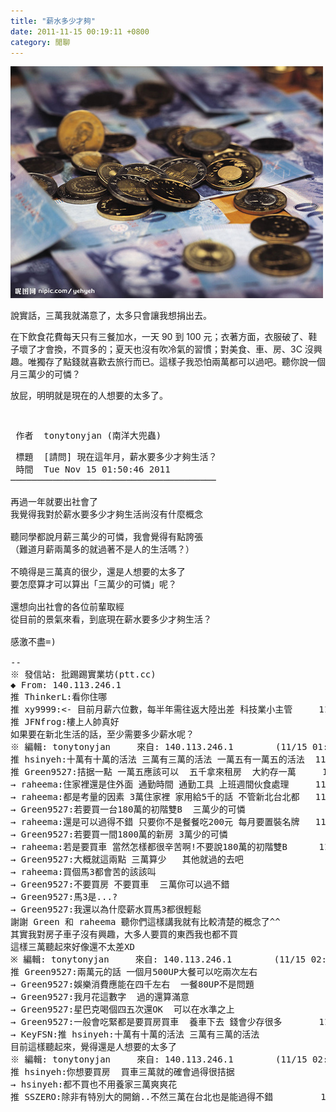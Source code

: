 ```yaml
---
title: "薪水多少才夠"
date: 2011-11-15 00:19:11 +0800
category: 閒聊
---
```


![](/images/slum-area/6_202669225_m.jpg)

說實話，三萬我就滿意了，太多只會讓我想捐出去。

在下飲食花費每天只有三餐加水，一天 90 到 100 元；衣著方面，衣服破了、鞋子壞了才會換，不買多的；夏天也沒有吹冷氣的習慣；對美食、車、房、3C 沒興趣。唯獨存了點錢就喜歡去旅行而已。這樣子我恐怕兩萬都可以過吧。聽你說一個月三萬少的可憐？</pre><pre>放屁，明明就是現在的人想要的太多了。

<pre> 作者  tonytonyjan (南洋大兜蟲)                                     站內  ask</pre><pre> 標題  [請問] 現在這年月，薪水要多少才夠生活？<br /> 時間  Tue Nov 15 01:50:46 2011<br />───────────────────────────────────────<br /><br />再過一年就要出社會了<br />我覺得我對於薪水要多少才夠生活尚沒有什麼概念<br /><br />聽同學都說月薪三萬少的可憐，我會覺得有點誇張<br />（難道月薪兩萬多的就過著不是人的生活嗎？）<br /><br />不曉得是三萬真的很少，還是人想要的太多了<br />要怎麼算才可以算出「三萬少的可憐」呢？<br /><br />還想向出社會的各位前輩取經<br />從目前的景氣來看，到底現在薪水要多少才夠生活？<br /><br />感激不盡=)<br /><br />--<br />※ 發信站: 批踢踢實業坊(ptt.cc)<br />◆ From: 140.113.246.1<br />推 ThinkerL:看你住哪                                               11/15 01:51<br />推 xy9999:&lt;- 目前月薪六位數，每半年需往返大陸出差 科技業小主管     11/15 01:52<br />推 JFNfrog:樓上人帥真好                                            11/15 01:53<br />如果要在新北生活的話，至少需要多少薪水呢？<br />※ 編輯: tonytonyjan     來自: 140.113.246.1        (11/15 01:55)<br />推 hsinyeh:十萬有十萬的活法 三萬有三萬的活法 一萬五有一萬五的活法  11/15 01:57<br />推 Green9527:拮据一點 一萬五應該可以  五千拿來租房  大約存一萬     11/15 02:00<br />&rarr; raheema:住家裡還是住外面 通勤時間 通勤工具 上班週間伙食處理     11/15 02:00<br />&rarr; raheema:都是考量的因素 3萬住家裡 家用給5千的話 不管新北台北都   11/15 02:00<br />&rarr; Green9527:若要買一台180萬的初階雙B  三萬少的可憐                11/15 02:00<br />&rarr; raheema:還是可以過得不錯 只要你不是餐餐吃200元 每月要置裝名牌   11/15 02:01<br />&rarr; Green9527:若要買一間1800萬的新房 3萬少的可憐                    11/15 02:01<br />&rarr; raheema:若是要買車 當然怎樣都很辛苦啊!不要說180萬的初階雙B      11/15 02:01<br />&rarr; Green9527:大概就這兩點 三萬算少   其他就過的去吧                11/15 02:01<br />&rarr; raheema:買個馬3都會苦的該該叫                                   11/15 02:02<br />&rarr; Green9527:不要買房 不要買車  三萬你可以過不錯                   11/15 02:02<br />&rarr; Green9527:馬3是...?                                             11/15 02:02<br />&rarr; Green9527:我還以為什麼薪水買馬3都很輕鬆                         11/15 02:02<br />謝謝 Green 和 raheema 聽你們這樣講我就有比較清楚的概念了^^<br />其實我對房子車子沒有興趣，大多人要買的東西我也都不買<br />這樣三萬聽起來好像還不太差XD<br />※ 編輯: tonytonyjan     來自: 140.113.246.1        (11/15 02:08)<br />推 Green9527:兩萬元的話 一個月500UP大餐可以吃兩次左右              11/15 02:10<br />&rarr; Green9527:娛樂消費應能在四千左右  一餐80UP不是問題              11/15 02:11<br />&rarr; Green9527:我月花這數字  過的還算滿意                            11/15 02:11<br />&rarr; Green9527:星巴克喝個四五次還OK  可以在水準之上                  11/15 02:12<br />&rarr; Green9527:一般會吃緊都是要買房買車  養車下去 錢會少存很多       11/15 02:13<br />&rarr; KeyFSN:推 hsinyeh:十萬有十萬的活法 三萬有三萬的活法             11/15 02:16<br />目前這樣聽起來，覺得還是人想要的太多了<br />※ 編輯: tonytonyjan     來自: 140.113.246.1        (11/15 02:18)<br />推 hsinyeh:你想要買房  買車三萬就的確會過得很拮据                  11/15 02:23<br />&rarr; hsinyeh:都不買也不用養家三萬爽爽花                              11/15 02:23<br />推 SSZERO:除非有特別大的開銷..不然三萬在台北也是能過得不錯         11/15 02:24</pre>
